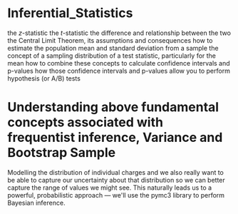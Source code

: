 # Inferential_Statistics

the _z_-statistic
the _t_-statistic
the difference and relationship between the two
the Central Limit Theorem, its assumptions and consequences
how to estimate the population mean and standard deviation from a sample
the concept of a sampling distribution of a test statistic, particularly for the mean
how to combine these concepts to calculate confidence intervals and p-values
how those confidence intervals and p-values allow you to perform hypothesis (or A/B) tests

# Understanding above fundamental concepts associated with frequentist inference, Variance and Bootstrap Sample
Modelling the distribution of individual charges and we also really want to be able to capture our uncertainty about that distribution so we can better capture the range of values we might see. This naturally leads us to a powerful, probabilistic approach — we'll use the pymc3 library to perform Bayesian inference.
